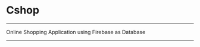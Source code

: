 # Cshop

*******************

Online Shopping Application using Firebase as Database

*******************

